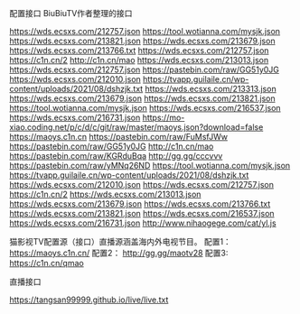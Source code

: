 配置接口
BiuBiuTV作者整理的接口

https://wds.ecsxs.com/212757.json
https://tool.wotianna.com/mysjk.json
https://wds.ecsxs.com/213821.json
https://wds.ecsxs.com/213679.json
https://wds.ecsxs.com/213766.txt
https://wds.ecsxs.com/212757.json
https://c1n.cn/2
http://c1n.cn/mao
https://wds.ecsxs.com/213013.json
https://wds.ecsxs.com/212757.json
https://pastebin.com/raw/GG51y0JG
https://wds.ecsxs.com/212010.json
https://tvapp.guilaile.cn/wp-content/uploads/2021/08/dshzjk.txt
https://wds.ecsxs.com/213313.json
https://wds.ecsxs.com/213679.json
https://wds.ecsxs.com/213821.json
https://tool.wotianna.com/mysjk.json
https://wds.ecsxs.com/216537.json
https://wds.ecsxs.com/216731.json
https://mo-xiao.coding.net/p/c/d/c/git/raw/master/maoys.json?download=false
https://maoys.c1n.cn
https://pastebin.com/raw/FuMsfJWw
https://pastebin.com/raw/GG51y0JG
http://c1n.cn/mao
https://pastebin.com/raw/KGRduBqa
http://gg.gg/cccvvv
https://pastebin.com/raw/yMNq26ND
https://tool.wotianna.com/mysjk.json
https://tvapp.guilaile.cn/wp-content/uploads/2021/08/dshzjk.txt
https://wds.ecsxs.com/212010.json
https://wds.ecsxs.com/212757.json
https://c1n.cn/2
https://wds.ecsxs.com/213013.json
https://wds.ecsxs.com/213679.json
https://wds.ecsxs.com/213766.txt
https://wds.ecsxs.com/213821.json
https://wds.ecsxs.com/216537.json
https://wds.ecsxs.com/216731.json
http://www.nihaogege.com/cat/yl.js



猫影视TV配置源（接口）直播源涵盖海内外电视节目。
配置1：
https://maoys.c1n.cn/
配置2：
http://gg.gg/maotv28
配置3:
https://c1n.cn/qmao





直播接口

https://tangsan99999.github.io/live/live.txt